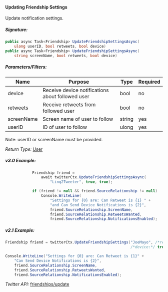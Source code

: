 #### Updating Friendship Settings

Update notification settings.

##### Signature:

```c#
public async Task<Friendship> UpdateFriendshipSettingsAsync(
    ulong userID, bool retweets, bool device)
public async Task<Friendship> UpdateFriendshipSettingsAsync(
    string screenName, bool retweets, bool device)
```

##### Parameters/Filters:

| Name | Purpose | Type | Required |
|------|---------|------|----------|
| device | Receive device notifications about followed user | bool | no |
| retweets | Receive retweets from followed user | bool | no |
| screenName | Screen name of user to follow | string | yes |
| userID | ID of user to follow | ulong | yes |

Note: userID or screenName must be provided.

*Return Type:* [User](../LINQ-to-Twitter-Entities/User-Entity.md)

##### v3.0 Example:

```c#
            Friendship friend = 
                await twitterCtx.UpdateFriendshipSettingsAsync(
                    "Linq2Tweeter", true, true);

            if (friend != null && friend.SourceRelationship != null)
                Console.WriteLine(
                    "Settings for {0} are: Can Retweet is {1} " +
                    "and Can Send Device Notifications is {2}",
                    friend.SourceRelationship.ScreenName,
                    friend.SourceRelationship.RetweetsWanted,
                    friend.SourceRelationship.NotificationsEnabled);
```

##### v2.1 Example:

```c#
Friendship friend = twitterCtx.UpdateFriendshipSettings("JoeMayo", /*retweets:*/ true,
                                                        /*device:*/ true);

Console.WriteLine("Settings for {0} are: Can Retweet is {1}" + 
    "Can Send Device Notifications is {2}",
    friend.SourceRelationship.ScreenName, 
    friend.SourceRelationship.RetweetsWanted, 
    friend.SourceRelationship.NotificationsEnabled);
```

*Twitter API:* [friendships/update](https://developer.twitter.com/en/docs/accounts-and-users/follow-search-get-users/api-reference/post-friendships-update)